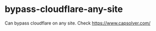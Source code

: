 # bypass-cloudflare-any-site
Can bypass cloudflare on any site. Check https://www.capsolver.com/ 











                                                                                                                                             